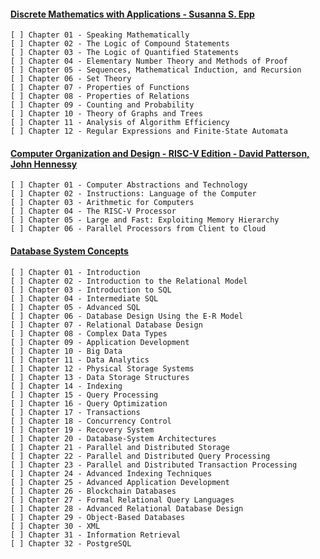 #### [Discrete Mathematics with Applications - Susanna S. Epp ](https://www.amazon.com/Discrete-Mathematics-Applications-Susanna-Epp-dp-1337694193/dp/1337694193/ref=dp_ob_image_bk)

    [ ] Chapter 01 - Speaking Mathematically
    [ ] Chapter 02 - The Logic of Compound Statements
    [ ] Chapter 03 - The Logic of Quantified Statements
    [ ] Chapter 04 - Elementary Number Theory and Methods of Proof
    [ ] Chapter 05 - Sequences, Mathematical Induction, and Recursion
    [ ] Chapter 06 - Set Theory
    [ ] Chapter 07 - Properties of Functions
    [ ] Chapter 08 - Properties of Relations
    [ ] Chapter 09 - Counting and Probability
    [ ] Chapter 10 - Theory of Graphs and Trees
    [ ] Chapter 11 - Analysis of Algorithm Efficiency
    [ ] Chapter 12 - Regular Expressions and Finite-State Automata
    
#### [Computer Organization and Design - RISC-V Edition - David Patterson, John Hennessy](https://www.elsevier.com/books/computer-organization-and-design-risc-v-edition/patterson/978-0-12-820331-6)

    [ ] Chapter 01 - Computer Abstractions and Technology
    [ ] Chapter 02 - Instructions: Language of the Computer
    [ ] Chapter 03 - Arithmetic for Computers
    [ ] Chapter 04 - The RISC-V Processor
    [ ] Chapter 05 - Large and Fast: Exploiting Memory Hierarchy
    [ ] Chapter 06 - Parallel Processors from Client to Cloud

#### [Database System Concepts](https://www.mheducation.com/highered/product/database-system-concepts-silberschatz-korth/M9780078022159.html)

    [ ] Chapter 01 - Introduction
    [ ] Chapter 02 - Introduction to the Relational Model
    [ ] Chapter 03 - Introduction to SQL
    [ ] Chapter 04 - Intermediate SQL
    [ ] Chapter 05 - Advanced SQL
    [ ] Chapter 06 - Database Design Using the E-R Model
    [ ] Chapter 07 - Relational Database Design
    [ ] Chapter 08 - Complex Data Types
    [ ] Chapter 09 - Application Development
    [ ] Chapter 10 - Big Data
    [ ] Chapter 11 - Data Analytics
    [ ] Chapter 12 - Physical Storage Systems
    [ ] Chapter 13 - Data Storage Structures
    [ ] Chapter 14 - Indexing
    [ ] Chapter 15 - Query Processing
    [ ] Chapter 16 - Query Optimization
    [ ] Chapter 17 - Transactions
    [ ] Chapter 18 - Concurrency Control
    [ ] Chapter 19 - Recovery System
    [ ] Chapter 20 - Database-System Architectures
    [ ] Chapter 21 - Parallel and Distributed Storage
    [ ] Chapter 22 - Parallel and Distributed Query Processing
    [ ] Chapter 23 - Parallel and Distributed Transaction Processing
    [ ] Chapter 24 - Advanced Indexing Techniques
    [ ] Chapter 25 - Advanced Application Development
    [ ] Chapter 26 - Blockchain Databases
    [ ] Chapter 27 - Formal Relational Query Languages
    [ ] Chapter 28 - Advanced Relational Database Design
    [ ] Chapter 29 - Object-Based Databases
    [ ] Chapter 30 - XML
    [ ] Chapter 31 - Information Retrieval
    [ ] Chapter 32 - PostgreSQL
